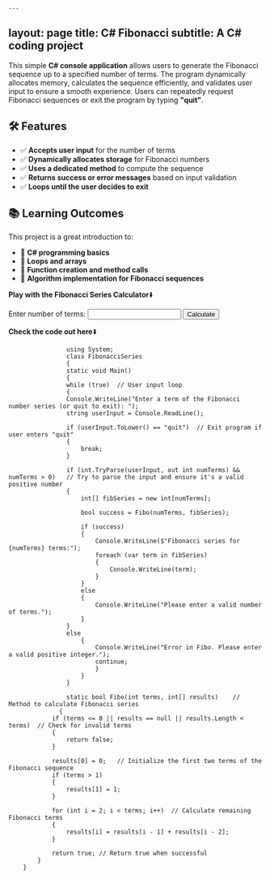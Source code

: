     ---
layout: page
title: C# Fibonacci
subtitle: A C# coding project
---

This simple **C# console application** allows users to generate the Fibonacci sequence up to a specified number of terms. The program dynamically allocates memory, calculates the sequence efficiently, and validates user input to ensure a smooth experience. Users can repeatedly request Fibonacci sequences or exit the program by typing **"quit"**.  

## 🛠 Features  
- ✅ **Accepts user input** for the number of terms  
- ✅ **Dynamically allocates storage** for Fibonacci numbers  
- ✅ **Uses a dedicated method** to compute the sequence  
- ✅ **Returns success or error messages** based on input validation  
- ✅ **Loops until the user decides to exit**  

## 📚 Learning Outcomes  
This project is a great introduction to:  
- 🔹 **C# programming basics**  
- 🔹 **Loops and arrays**  
- 🔹 **Function creation and method calls**  
- 🔹 **Algorithm implementation for Fibonacci sequences**  

**Play with the Fibonacci Series Calculator**⬇️
<form id="fibForm">
    <label for="numTerms">Enter number of terms: </label>
    <input type="number" id="numTerms" name="numTerms" required>
    <button type="submit">Calculate</button>
</form>

<p id="fibResult"></p>

<script>
document.getElementById('fibForm').onsubmit = function(event) {
    event.preventDefault();  // Prevent page reload

    const terms = parseInt(document.getElementById('numTerms').value);
    if (isNaN(terms) || terms <= 0) {
        document.getElementById('fibResult').innerHTML = "Please enter a valid positive number!";
        return;
    }

    const fibSeries = [];
    for (let i = 0; i < terms; i++) {
        if (i === 0) fibSeries.push(0);
        else if (i === 1) fibSeries.push(1);
        else fibSeries.push(fibSeries[i-1] + fibSeries[i-2]);
    }

    document.getElementById('fibResult').innerHTML = `
        <strong>Fibonacci series for ${terms} terms:</strong><br>
        ${fibSeries.join(', ')}
    `;
};
</script>
**Check the code out here**⬇️

                    using System; 
                    class FibonacciSeries 
                    { 
                    static void Main() 
                    {
                    while (true)  // User input loop
                    {
                    Console.WriteLine("Enter a term of the Fibonacci number series (or quit to exit): ");
                    string userInput = Console.ReadLine();
            
                    if (userInput.ToLower() == "quit")  // Exit program if user enters "quit"
                    {
                        break;
                    }

                    if (int.TryParse(userInput, out int numTerms) && numTerms > 0)   // Try to parse the input and ensure it's a valid positive number
                    {
                        int[] fibSeries = new int[numTerms];

                        bool success = Fibo(numTerms, fibSeries);

                        if (success)
                        {
                            Console.WriteLine($"Fibonacci series for {numTerms} terms:");
                            foreach (var term in fibSeries)
                            {
                                Console.WriteLine(term);
                            }
                        }
                        else
                        {
                            Console.WriteLine("Please enter a valid number of terms.");
                        }
                    }
                    else
                        {
                            Console.WriteLine("Error in Fibo. Please enter a valid positive integer.");
                            continue;
                            }
                        }
                    }

                    static bool Fibo(int terms, int[] results)    // Method to calculate Fibonacci series
                  {
                if (terms <= 0 || results == null || results.Length < terms)  // Check for invalid terms
                {
                    return false;
                }

                results[0] = 0;   // Initialize the first two terms of the Fibonacci sequence
                if (terms > 1)
                {
                    results[1] = 1;
                }
        
                for (int i = 2; i < terms; i++)  // Calculate remaining Fibonacci terms
                {
                    results[i] = results[i - 1] + results[i - 2];
                }

                return true; // Return true when successful
            }
        }
